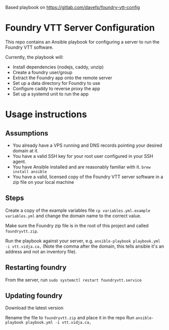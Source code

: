 Based playbook on https://gitlab.com/davefp/foundry-vtt-config

# Foundry VTT Server Configuration

This repo contains an Ansible playbook for configuring a server to run the Foundry VTT software.

Currently, the playbook will:

* Install dependencies (nodejs, caddy, unzip)
* Create a foundry user/group
* Extract the Foundry app onto the remote server
* Set up a data directory for Foundry to use
* Configure caddy to reverse proxy the app
* Set up a systemd unit to run the app

# Usage instructions

## Assumptions

* You already have a VPS running and DNS records pointing your desired domain at it.
* You have a valid SSH key for your root user configured in your SSH agent.
* You have Ansible installed and are reasonably familiar with it. `brew install ansible`
* You have a valid, licensed copy of the Foundry VTT server software in a zip file on your local machine

## Steps

Create a copy of the example variables file `cp variables.yml.example variables.yml` and change the domain name to the correct value.

Make sure the Foundry zip file is in the root of this project and called `foundryvtt.zip`.

Run the playbook against your server, e.g. `ansible-playbook playbook.yml -i vtt.vidja.ca,` (Note the comma after the domain, this tells ansible it's an address and not an inventory file).

## Restarting foundry

From the server, run `sudo systemctl restart foundryvtt.service`

## Updating foundry

Download the latest version


Rename the file to `foundryvtt.zip` and place it in the repo
Run `ansible-playbook playbook.yml -i vtt.vidja.ca,`